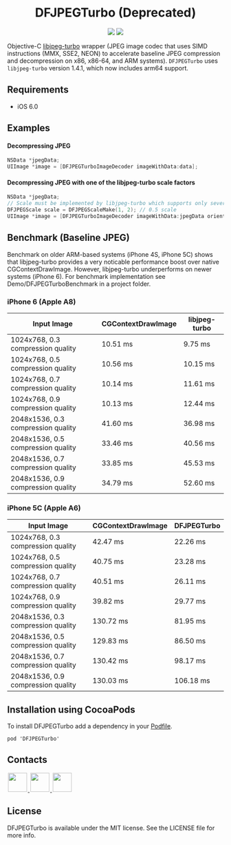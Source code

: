 <h1 align="center">DFJPEGTurbo (Deprecated)</h1>

<p align="center">
<a href="https://cocoapods.org/pods/DFJPEGTurbo"><img src="http://img.shields.io/cocoapods/v/DFJPEGTurbo.svg?style=flat"></a>
<a href="https://github.com/Carthage/Carthage"><img src="https://img.shields.io/badge/Carthage-compatible-4BC51D.svg?style=flat"></a>
</p>

Objective-C [libjpeg-turbo](http://www.libjpeg-turbo.org) wrapper (JPEG image codec that uses SIMD instructions (MMX, SSE2, NEON) to accelerate baseline JPEG compression and decompression on x86, x86-64, and ARM systems). `DFJPEGTurbo` uses `libjpeg-turbo` version 1.4.1, which now includes arm64 support.

## Requirements
- iOS 6.0

## Examples

#### Decompressing JPEG
```objective-c
NSData *jpegData;
UIImage *image = [DFJPEGTurboImageDecoder imageWithData:data];
```

#### Decompressing JPEG with one of the libjpeg-turbo scale factors
```objective-c
NSData *jpegData;
// Scale must be implemented by libjpeg-turbo which supports only several scaling factors (1/1, 1/2, 1/4 etc).
DFJPEGScale scale = DFJPEGScaleMake(1, 2); // 0.5 scale
UIImage *image = [DFJPEGTurboImageDecoder imageWithData:jpegData orientation:UIImageOrientationDown scale:scale];
```

## Benchmark (Baseline JPEG)

Benchmark on older ARM-based systems (iPhone 4S, iPhone 5C) shows that libjpeg-turbo provides a very noticable performance boost over native CGContextDrawImage. However, libjpeg-turbo underperforms on newer systems (iPhone 6). For benchmark implementation see Demo/DFJPEGTurboBenchmark in a project folder.

### iPhone 6 (Apple A8)

| Input Image | CGContextDrawImage | libjpeg-turbo |
| ----------- | ------------------ | ------------- |
| 1024x768, 0.3 compression quality | 10.51 ms | 9.75 ms |
| 1024x768, 0.5 compression quality | 10.56 ms | 10.15 ms |
| 1024x768, 0.7 compression quality | 10.14 ms | 11.61 ms |
| 1024x768, 0.9 compression quality | 10.13 ms | 12.44 ms |
| 2048x1536, 0.3 compression quality | 41.60 ms | 36.98 ms |
| 2048x1536, 0.5 compression quality | 33.46 ms | 40.56 ms |
| 2048x1536, 0.7 compression quality | 33.85 ms | 45.53 ms |
| 2048x1536, 0.9 compression quality | 34.79 ms | 52.60 ms |

### iPhone 5C (Apple A6)

| Input Image | CGContextDrawImage | DFJPEGTurbo |
| ----------- | ------------------ | ----------- |
| 1024x768, 0.3 compression quality | 42.47 ms | 22.26 ms |
| 1024x768, 0.5 compression quality | 40.75 ms | 23.28 ms |
| 1024x768, 0.7 compression quality | 40.51 ms | 26.11 ms |
| 1024x768, 0.9 compression quality | 39.82 ms | 29.77 ms |
| 2048x1536, 0.3 compression quality | 130.72 ms | 81.95 ms |
| 2048x1536, 0.5 compression quality | 129.83 ms | 86.50 ms |
| 2048x1536, 0.7 compression quality | 130.42 ms | 98.17 ms |
| 2048x1536, 0.9 compression quality | 130.03 ms | 106.18 ms |

## Installation using CocoaPods

To install DFJPEGTurbo add a dependency in your [Podfile](http://cocoapods.org).
```
pod 'DFJPEGTurbo'
```

## Contacts

<a href="https://github.com/kean">
<img src="https://cloud.githubusercontent.com/assets/1567433/6521218/9c7e2502-c378-11e4-9431-c7255cf39577.png" height="44" hspace="2"/>
</a>
<a href="https://twitter.com/a_grebenyuk">
<img src="https://cloud.githubusercontent.com/assets/1567433/6521243/fb085da4-c378-11e4-973e-1eeeac4b5ba5.png" height="44" hspace="2"/>
</a>
<a href="https://www.linkedin.com/pub/alexander-grebenyuk/83/b43/3a0">
<img src="https://cloud.githubusercontent.com/assets/1567433/6521256/20247bc2-c379-11e4-8e9e-417123debb8c.png" height="44" hspace="2"/>
</a>

## License

DFJPEGTurbo is available under the MIT license. See the LICENSE file for more info.
